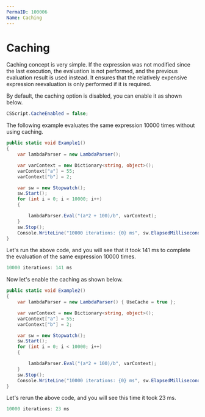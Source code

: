 ```yaml
---
PermaID: 100006
Name: Caching
---
```


# Caching

Caching concept is very simple. If the expression was not modified since the last execution, the evaluation is not performed, and the previous evaluation result is used instead. It ensures that the relatively expensive expression reevaluation is only performed if it is required. 

By default, the caching option is disabled, you can enable it as shown below.

```csharp
CSScript.CacheEnabled = false;
```

The following example evaluates the same expression 10000 times without using caching.

```csharp
public static void Example1()
{
	var lambdaParser = new LambdaParser();

	var varContext = new Dictionary<string, object>();
	varContext["a"] = 55;
	varContext["b"] = 2;

	var sw = new Stopwatch();
	sw.Start();
	for (int i = 0; i < 10000; i++)
	{

		lambdaParser.Eval("(a*2 + 100)/b", varContext);
	}
	sw.Stop();
	Console.WriteLine("10000 iterations: {0} ms", sw.ElapsedMilliseconds);
}
```

Let's run the above code, and you will see that it took 141 ms to complete the evaluation of the same expression 10000 times.

```csharp
10000 iterations: 141 ms
```

Now let's enable the caching as shown below.

```csharp
public static void Example2()
{
	var lambdaParser = new LambdaParser() { UseCache = true };

	var varContext = new Dictionary<string, object>();
	varContext["a"] = 55;
	varContext["b"] = 2;

	var sw = new Stopwatch();
	sw.Start();
	for (int i = 0; i < 10000; i++)
	{

		lambdaParser.Eval("(a*2 + 100)/b", varContext);
	}
	sw.Stop();
	Console.WriteLine("10000 iterations: {0} ms", sw.ElapsedMilliseconds);
}
```

Let's rerun the above code, and you will see this time it took 23 ms.

```csharp
10000 iterations: 23 ms
```
